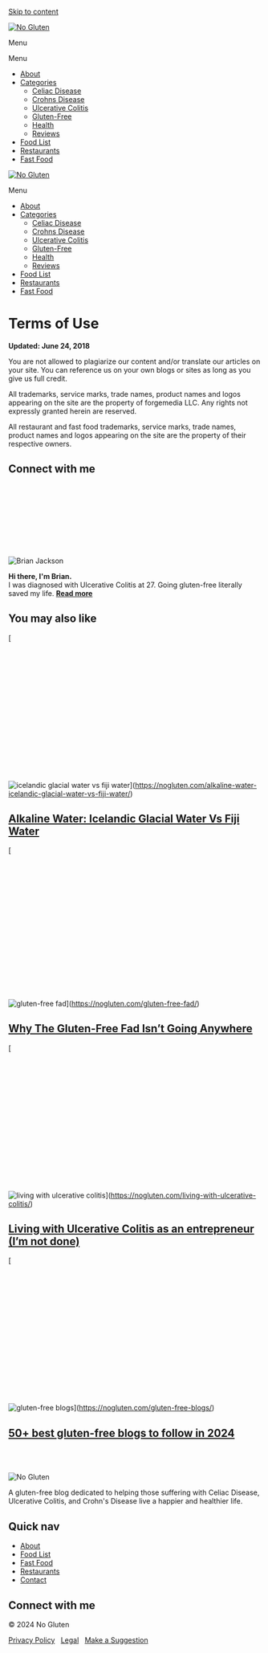 [Skip to content](#content "Skip to content")

[![No Gluten](https://nogluten.com/wp-content/uploads/2021/05/no-gluten-logo-v3.svg)](https://nogluten.com/)

[](#)

Menu

Menu

* [About](https://nogluten.com/about/)
* [Categories](#)
    * [Celiac Disease](https://nogluten.com/category/celiac-disease/)
    * [Crohns Disease](https://nogluten.com/category/crohns-disease/)
    * [Ulcerative Colitis](https://nogluten.com/category/ulcerative-colitis/)
    * [Gluten-Free](https://nogluten.com/category/gluten-free/)
    * [Health](https://nogluten.com/category/health/)
    * [Reviews](https://nogluten.com/category/reviews/)
* [Food List](https://nogluten.com/food-list/)
* [Restaurants](https://nogluten.com/gluten-free-restaurants/)
* [Fast Food](https://nogluten.com/gluten-free-fast-food/)

[](#)

[![No Gluten](https://nogluten.com/wp-content/uploads/2021/05/no-gluten-logo-v3.svg)](https://nogluten.com/ "No Gluten")

Menu

* [About](https://nogluten.com/about/)
* [Categories](#)
    * [Celiac Disease](https://nogluten.com/category/celiac-disease/)
    * [Crohns Disease](https://nogluten.com/category/crohns-disease/)
    * [Ulcerative Colitis](https://nogluten.com/category/ulcerative-colitis/)
    * [Gluten-Free](https://nogluten.com/category/gluten-free/)
    * [Health](https://nogluten.com/category/health/)
    * [Reviews](https://nogluten.com/category/reviews/)
* [Food List](https://nogluten.com/food-list/)
* [Restaurants](https://nogluten.com/gluten-free-restaurants/)
* [Fast Food](https://nogluten.com/gluten-free-fast-food/)

[](#)

Terms of Use
============

**Updated: June 24, 2018**

You are not allowed to plagiarize our content and/or translate our articles on your site. You can reference us on your own blogs or sites as long as you give us full credit.

All trademarks, service marks, trade names, product names and logos appearing on the site are the property of forgemedia LLC. Any rights not expressly granted herein are reserved.

All restaurant and fast food trademarks, service marks, trade names, product names and logos appearing on the site are the property of their respective owners.

Connect with me
---------------

[](https://twitter.com/noglutenio)[](https://www.facebook.com/noglutenio/)[](https://instagram.com/noglutenio/)[](https://www.pinterest.com/noglutenio/)

![Brian Jackson](data:image/svg+xml,%3Csvg%20xmlns='http://www.w3.org/2000/svg'%20width='130'%20height='130'%20viewBox='0%200%20130%20130'%3E%3C/svg%3E)

![Brian Jackson](https://nogluten.com/wp-content/uploads/2020/01/brian-jackson.png)

**Hi there, I'm Brian.**  
I was diagnosed with Ulcerative Colitis at 27. Going gluten-free literally saved my life. **[Read more](https://nogluten.com/about/)**

You may also like
-----------------

[![icelandic glacial water vs fiji water](data:image/svg+xml,%3Csvg%20xmlns='http://www.w3.org/2000/svg'%20width='1600'%20height='832'%20viewBox='0%200%201600%20832'%3E%3C/svg%3E)

![icelandic glacial water vs fiji water](https://nogluten.com/wp-content/uploads/2015/05/icelandic-glacial-water-vs-fiji-water-1.jpg)](https://nogluten.com/alkaline-water-icelandic-glacial-water-vs-fiji-water/)

[Alkaline Water: Icelandic Glacial Water Vs Fiji Water](https://nogluten.com/alkaline-water-icelandic-glacial-water-vs-fiji-water/)
-----------------------------------------------------------------------------------------------------------------------------------

[![gluten-free fad](data:image/svg+xml,%3Csvg%20xmlns='http://www.w3.org/2000/svg'%20width='830'%20height='450'%20viewBox='0%200%20830%20450'%3E%3C/svg%3E)

![gluten-free fad](https://nogluten.com/wp-content/uploads/2015/07/gluten-free-fad.jpg)](https://nogluten.com/gluten-free-fad/)

[Why The Gluten-Free Fad Isn’t Going Anywhere](https://nogluten.com/gluten-free-fad/)
-------------------------------------------------------------------------------------

[![living with ulcerative colitis](data:image/svg+xml,%3Csvg%20xmlns='http://www.w3.org/2000/svg'%20width='1600'%20height='832'%20viewBox='0%200%201600%20832'%3E%3C/svg%3E)

![living with ulcerative colitis](https://nogluten.com/wp-content/uploads/2015/04/living-with-ulcerative-colitis-1.jpg)](https://nogluten.com/living-with-ulcerative-colitis/)

[Living with Ulcerative Colitis as an entrepreneur (I’m not done)](https://nogluten.com/living-with-ulcerative-colitis/)
------------------------------------------------------------------------------------------------------------------------

[![gluten-free blogs](data:image/svg+xml,%3Csvg%20xmlns='http://www.w3.org/2000/svg'%20width='1600'%20height='832'%20viewBox='0%200%201600%20832'%3E%3C/svg%3E)

![gluten-free blogs](https://nogluten.com/wp-content/uploads/2016/10/gluten-free-blogs.jpg)](https://nogluten.com/gluten-free-blogs/)

[50+ best gluten-free blogs to follow in 2024](https://nogluten.com/gluten-free-blogs/)
---------------------------------------------------------------------------------------

![No Gluten](data:image/svg+xml,%3Csvg%20xmlns='http://www.w3.org/2000/svg'%20width='185'%20height='35'%20viewBox='0%200%20185%2035'%3E%3C/svg%3E)

![No Gluten](https://nogluten.com/wp-content/uploads/2017/07/no-gluten-logo-v2.svg)

A gluten-free blog dedicated to helping those suffering with Celiac Disease, Ulcerative Colitis, and Crohn's Disease live a happier and healthier life.

Quick nav
---------

* [About](https://nogluten.com/about/)
* [Food List](https://nogluten.com/food-list/)
* [Fast Food](https://nogluten.com/gluten-free-fast-food/)
* [Restaurants](https://nogluten.com/gluten-free-restaurants/)
* [Contact](https://nogluten.com/contact/)

Connect with me
---------------

[](https://twitter.com/noglutenio)[](https://www.facebook.com/noglutenio/)[](https://instagram.com/noglutenio/)[](https://www.pinterest.com/noglutenio/)

© 2024 No Gluten

[Privacy Policy](https://nogluten.com/privacy-policy/)   [Legal](https://nogluten.com/legal/)   [Make a Suggestion](https://nogluten.com/suggest-gluten-free/)